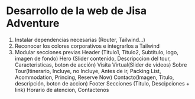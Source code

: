 # Desarrollo de la web de Jisa Adventure
1. Instalar dependencias necesarias (Router, Tailwind...)
2. Reconocer los colores corporativos e integrarlos a Tailwind
3. Modular secciones previas
    Header (Titulo1, Titulo2, Subtitulo, logo, imagen de fondo)
    Hero (Slider contenido, Descripccion del tour, Caracteristicas, boton de acción)
    Visita Virtual(Slider de videos)
    Sobre Tour(Itinerario, Incluye, no Incluye, Antes de ir, Packing List, Acommodation, Princing, Reserve Now)
    Contacto(Imagen, Titulo, descripción, boton de accion)
    Footer
        Secciones (Titulo, Descipciones + link)
        Horario de atencion,
        Contactenos

